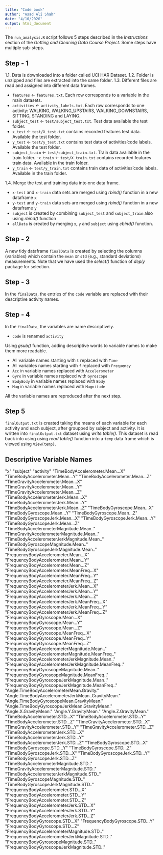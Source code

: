 ```yaml
---
title: "Code book"
author: "Asad Ali Shah"
date: "4/16/2020"
output: html_document
---
```


The `run_analysis.R` script follows 5 steps described in the *Instructions* section of the *Getting and Cleaning Data Course Project*. Some steps have multiple sub-steps. 

## Step - 1
1.1. Data is downloaded into a folder called UCI HAR Dataset.
1.2. Folder is unzipped and files are extracted into the same folder.
1.3. Different files are read and assigned into different data frames.
- `features` <- `features.txt`. Each row     corresponds to a variable in the main datasets.
- `activities` <- `activity_labels.txt`. Each row corresponds to one activity: WALKING, WALKING_UPSTAIRS, WALKING_DOWNSTAIRS, SITTING, STANDING and LAYING.
- `subject_test` <- `test/subject_test.txt`. Test data available the test folder.
- `x_test` <- `test/X_test.txt` contains recorded features test data. Available the test folder.
- `y_test` <- `test/y_test.txt` contains test data of activities’code labels. Available the test folder.
- `subject_train` <- `test/subject_train.txt`. Train data available in the train folder.
-`x_train` <- `test/X_train.txt` contains recorded features train data. Available in the train folder.
- `y_train` <- `test/y_train.txt` contains train data of activities’code labels. Available in the train folder.

1.4. Merge the test and training data into one data frame.
- `x-test` and `x-train` data sets are merged using *rbind()* function in a new dataframe `x`
- `y-test` and `y-train` data sets are merged using *rbind()* function in a new dataframe `y`
- `subject` is created by combining `subject_test` and `subject_train` also using *rbind()* function
- `allData` is created by merging `x`, `y` and `subject` using *cbind()* function.
    

## Step - 2 
A new tidy dataframe `finalData` is created by selecting the columns (variables) which contain the `mean` or `std` (e.g., standard deviations) measurements. Note that we have used the *select()* function of *deply* package for selection.


## Step - 3
In the `finalData`, the entries of the `code` variable are replaced with their descriptive activity names.

## Step - 4
In the `finalData`, the variables are name descriptively.
- `code` is renamed `activity`

Using *gsub()* function, adding descriptive words to variable names to make them more readable.
- All variable names starting with `t` replaced with `Time` 
- All variables names starting with `f` replaced with `Frequency`
- `Acc` in variable names replaced with `Accelerometer`
- `Gyro` in variable names replaced with `Gyroscope`
- `BodyBody` in variable names replaced with `Body` 
- `Mag` in variable names replaced with `Magnitude` 

All the variable names are reproduced after the next step.


## Step 5
`finalOutput.txt` is created taking the means of each variable for each activity and each subject, after groupped by subject and activity. It is written into `finalOutput.txt` dataset using *write.table()*. This dataset is read back into using using *read.table()* function into a `temp` data frame which is viewed using `View(temp)`.



## Descriptive Variable Names
"x"
"subject"
"activity"
"TimeBodyAccelerometer.Mean...X"
"TimeBodyAccelerometer.Mean...Y"
"TimeBodyAccelerometer.Mean...Z"
"TimeGravityAccelerometer.Mean...X"
"TimeGravityAccelerometer.Mean...Y"
"TimeGravityAccelerometer.Mean...Z"
"TimeBodyAccelerometerJerk.Mean...X"
"TimeBodyAccelerometerJerk.Mean...Y"
"TimeBodyAccelerometerJerk.Mean...Z"
"TimeBodyGyroscope.Mean...X"
"TimeBodyGyroscope.Mean...Y"
"TimeBodyGyroscope.Mean...Z"
"TimeBodyGyroscopeJerk.Mean...X"
"TimeBodyGyroscopeJerk.Mean...Y"
"TimeBodyGyroscopeJerk.Mean...Z"
"TimeBodyAccelerometerMagnitude.Mean.."
"TimeGravityAccelerometerMagnitude.Mean.."
"TimeBodyAccelerometerJerkMagnitude.Mean.."
"TimeBodyGyroscopeMagnitude.Mean.."
"TimeBodyGyroscopeJerkMagnitude.Mean.."
"FrequencyBodyAccelerometer.Mean...X"
"FrequencyBodyAccelerometer.Mean...Y"
"FrequencyBodyAccelerometer.Mean...Z"
"FrequencyBodyAccelerometer.MeanFreq...X"
"FrequencyBodyAccelerometer.MeanFreq...Y"
"FrequencyBodyAccelerometer.MeanFreq...Z"
"FrequencyBodyAccelerometerJerk.Mean...X"
"FrequencyBodyAccelerometerJerk.Mean...Y"
"FrequencyBodyAccelerometerJerk.Mean...Z"
"FrequencyBodyAccelerometerJerk.MeanFreq...X"
"FrequencyBodyAccelerometerJerk.MeanFreq...Y"
"FrequencyBodyAccelerometerJerk.MeanFreq...Z"
"FrequencyBodyGyroscope.Mean...X"
"FrequencyBodyGyroscope.Mean...Y"
"FrequencyBodyGyroscope.Mean...Z"
"FrequencyBodyGyroscope.MeanFreq...X"
"FrequencyBodyGyroscope.MeanFreq...Y"
"FrequencyBodyGyroscope.MeanFreq...Z"
"FrequencyBodyAccelerometerMagnitude.Mean.."
"FrequencyBodyAccelerometerMagnitude.MeanFreq.."
"FrequencyBodyAccelerometerJerkMagnitude.Mean.."
"FrequencyBodyAccelerometerJerkMagnitude.MeanFreq.."
"FrequencyBodyGyroscopeMagnitude.Mean.."
"FrequencyBodyGyroscopeMagnitude.MeanFreq.."
"FrequencyBodyGyroscopeJerkMagnitude.Mean.."
"FrequencyBodyGyroscopeJerkMagnitude.MeanFreq.."
"Angle.TimeBodyAccelerometerMean.Gravity."
"Angle.TimeBodyAccelerometerJerkMean..GravityMean."
"Angle.TimeBodyGyroscopeMean.GravityMean."
"Angle.TimeBodyGyroscopeJerkMean.GravityMean."
"Angle.X.GravityMean."
"Angle.Y.GravityMean."
"Angle.Z.GravityMean."
"TimeBodyAccelerometer.STD...X"
"TimeBodyAccelerometer.STD...Y"
"TimeBodyAccelerometer.STD...Z"
"TimeGravityAccelerometer.STD...X"
"TimeGravityAccelerometer.STD...Y"
"TimeGravityAccelerometer.STD...Z"
"TimeBodyAccelerometerJerk.STD...X"
"TimeBodyAccelerometerJerk.STD...Y"
"TimeBodyAccelerometerJerk.STD...Z"
"TimeBodyGyroscope.STD...X"
"TimeBodyGyroscope.STD...Y"
"TimeBodyGyroscope.STD...Z"
"TimeBodyGyroscopeJerk.STD...X"
"TimeBodyGyroscopeJerk.STD...Y"
"TimeBodyGyroscopeJerk.STD...Z"
"TimeBodyAccelerometerMagnitude.STD.."
"TimeGravityAccelerometerMagnitude.STD.."
"TimeBodyAccelerometerJerkMagnitude.STD.."
"TimeBodyGyroscopeMagnitude.STD.."
"TimeBodyGyroscopeJerkMagnitude.STD.."
"FrequencyBodyAccelerometer.STD...X"
"FrequencyBodyAccelerometer.STD...Y"
"FrequencyBodyAccelerometer.STD...Z"
"FrequencyBodyAccelerometerJerk.STD...X"
"FrequencyBodyAccelerometerJerk.STD...Y"
"FrequencyBodyAccelerometerJerk.STD...Z"
"FrequencyBodyGyroscope.STD...X"
"FrequencyBodyGyroscope.STD...Y"
"FrequencyBodyGyroscope.STD...Z"
"FrequencyBodyAccelerometerMagnitude.STD.."
"FrequencyBodyAccelerometerJerkMagnitude.STD.."
"FrequencyBodyGyroscopeMagnitude.STD.."
"FrequencyBodyGyroscopeJerkMagnitude.STD.."